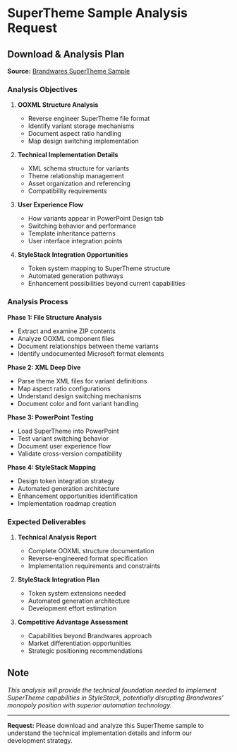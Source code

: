 # SuperTheme Sample Analysis Request

## Download & Analysis Plan

**Source:** [Brandwares SuperTheme Sample](https://www.brandwares.com/downloads/Brandwares_SuperTheme.zip)

### Analysis Objectives

1. **OOXML Structure Analysis**
   - Reverse engineer SuperTheme file format
   - Identify variant storage mechanisms
   - Document aspect ratio handling
   - Map design switching implementation

2. **Technical Implementation Details**
   - XML schema structure for variants
   - Theme relationship management
   - Asset organization and referencing
   - Compatibility requirements

3. **User Experience Flow**
   - How variants appear in PowerPoint Design tab
   - Switching behavior and performance
   - Template inheritance patterns
   - User interface integration points

4. **StyleStack Integration Opportunities**
   - Token system mapping to SuperTheme structure
   - Automated generation pathways
   - Enhancement possibilities beyond current capabilities

### Analysis Process

**Phase 1: File Structure Analysis**
- Extract and examine ZIP contents
- Analyze OOXML component files
- Document relationships between theme variants
- Identify undocumented Microsoft format elements

**Phase 2: XML Deep Dive**
- Parse theme XML files for variant definitions
- Map aspect ratio configurations
- Understand design switching mechanisms
- Document color and font variant handling

**Phase 3: PowerPoint Testing**
- Load SuperTheme into PowerPoint
- Test variant switching behavior
- Document user experience flow
- Validate cross-version compatibility

**Phase 4: StyleStack Mapping**
- Design token integration strategy
- Automated generation architecture
- Enhancement opportunities identification
- Implementation roadmap creation

### Expected Deliverables

1. **Technical Analysis Report**
   - Complete OOXML structure documentation
   - Reverse-engineered format specification
   - Implementation requirements and constraints

2. **StyleStack Integration Plan**
   - Token system extensions needed
   - Automated generation architecture
   - Development effort estimation

3. **Competitive Advantage Assessment**
   - Capabilities beyond Brandwares approach
   - Market differentiation opportunities
   - Strategic positioning recommendations

## Note

*This analysis will provide the technical foundation needed to implement SuperTheme capabilities in StyleStack, potentially disrupting Brandwares' monopoly position with superior automation technology.*

---

**Request:** Please download and analyze this SuperTheme sample to understand the technical implementation details and inform our development strategy.